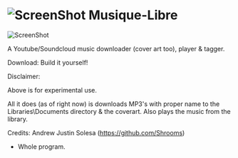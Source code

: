 ![ScreenShot](https://camo.githubusercontent.com/0eef925bd645fac4064e7f60dd00a48cb3e2c7df/68747470733a2f2f686f7374722e636f2f66696c652f3937302f63656949524a42616f6e44542f73626f7469636f6e2e706e67) Musique-Libre
===

![ScreenShot](https://hostr.co/file/970/E7kguVRGUHtd/PICMEHAVINGSEC.png)

A Youtube/Soundcloud music downloader (cover art too), player & tagger.

Download: Build it yourself!

Disclaimer: 

Above is for experimental use. 

All it does (as of right now) is downloads MP3's with proper name to the Libraries\Documents directory & the coverart. 
Also plays the music from the library.

Credits: Andrew Justin Solesa (https://github.com/Shrooms)
- Whole program.
